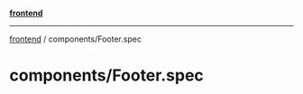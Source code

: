[**frontend**](../README.md)

***

[frontend](../modules.md) / components/Footer.spec

# components/Footer.spec
